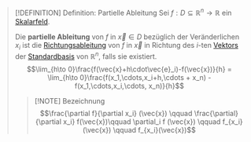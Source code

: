 >[!DEFINITION] Definition: Partielle Ableitung
>Sei $f:D\subseteq\mathbb{R}^n\to\mathbb{R}$ ein [Skalarfeld](Skalarfeld.md).
>
>Die **partielle Ableitung** von $f$ in $\vec{x}\in D$ bezüglich der Veränderlichen $x_i$ ist die [Richtungsableitung](Richtungsableitung.md) von $f$ in $\vec{x}$ in Richtung des $i$-ten [Vektors](../../../../../Lineare%20Algebra/Vektoren%20als%20Matrizen/Reelle%20Vektoren/Reeller%20Spaltenvektor.md) der [Standardbasis](../../../../../Lineare%20Algebra/Vektoren%20als%20Matrizen/Reelle%20Vektoren/Standardbasis.md) von $\mathbb{R}^n$, falls sie existiert.
>$$\lim_{h\to 0}\frac{f(\vec{x}+h\cdot\vec{e}_i)-f(\vec{x})}{h} = \lim_{h\to 0}\frac{f(x_1,\cdots,x_i+h,\cdots + x_n) - f(x_1,\cdots,x_i,\cdots, x_n)}{h}$$
>
>>[!NOTE] Bezeichnung
>>$$\frac{\partial f}{\partial x_i} (\vec{x}) \qquad  \frac{\partial}{\partial x_i} f(\vec{x})\qquad \partial_i f (\vec{x}) \qquad f_{x_i} (\vec{x}) \qquad f_{x_i}(\vec{x})$$
